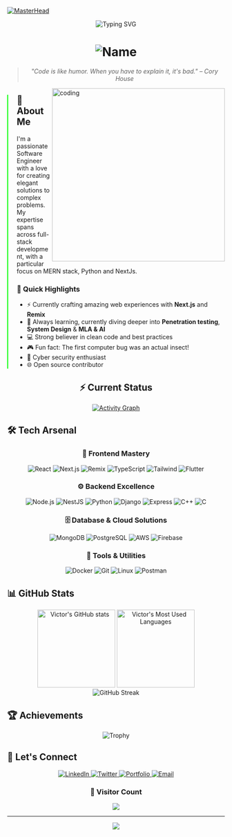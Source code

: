[![MasterHead](https://user-images.githubusercontent.com/113350806/236842414-18101a37-92f5-4de7-a46d-eeaca6e16cbd.gif)](https://github.com/vkhydras)

<div align="center">
  <img src="https://readme-typing-svg.demolab.com?font=Fira+Code&pause=1000&color=00FF00&random=false&width=435&lines=⚡+Full+Stack+Software+Engineer+⚡;🔮+Problem+Solver+%7C+Creative+Thinker+🔮;🚀+MERN+Stack+%7C+Python+%7C+NextJs+%7C+Remix+🚀" alt="Typing SVG" />
</div>

<h1 align="center">
  <img src="https://readme-typing-svg.demolab.com?font=Fira+Code&weight=600&size=35&duration=4000&pause=1000&color=00FF00&background=00000000&multiline=true&repeat=false&random=false&width=600&height=80&lines=👋+Hello+World%2C+I%27m+Victor" alt="Name" />
</h1>

<div align="center">
  
> *"Code is like humor. When you have to explain it, it's bad." – Cory House*

</div>

<div>
  <img align="right" alt="coding" width="400" src="https://cdn.dribbble.com/users/1162077/screenshots/3848914/programmer.gif">
</div>

<div align="left" style="border-left: 2px solid #00FF00; padding-left: 20px;">

## 🚀 About Me
I'm a passionate Software Engineer with a love for creating elegant solutions to complex problems. My expertise spans across full-stack development, with a particular focus on MERN stack, Python and NextJs.

### 🎯 Quick Highlights
- ⚡ Currently crafting amazing web experiences with **Next.js** and **Remix**
- 🌱 Always learning, currently diving deeper into **Penetration testing**, **System Design** & **MLA & AI**
- 💻 Strong believer in clean code and best practices
- 🎮 Fun fact: The first computer bug was an actual insect!
- 🔐 Cyber security enthusiast
- 🌐 Open source contributor

</div>

<div align="center">
  
## ⚡ Current Status

[![Activity Graph](https://github-readme-activity-graph.vercel.app/graph?username=vkhydras&theme=github-compact&height=300&area=true&hide_border=true&custom_title=Contribution%20Graph&line=00FF00&point=00FF00&area_color=00FF00&bg_color=0D1117)](https://github.com/vkhydras/github-readme-activity-graph)

</div>

## 🛠️ Tech Arsenal

<div align="center">

### 🎨 Frontend Mastery
![React](https://img.shields.io/badge/-React-000000?style=for-the-badge&logo=react&logoColor=00FF00)
![Next.js](https://img.shields.io/badge/-Next.js-000000?style=for-the-badge&logo=next.js&logoColor=00FF00)
![Remix](https://img.shields.io/badge/-Remix-000000?style=for-the-badge&logo=remix&logoColor=00FF00)
![TypeScript](https://img.shields.io/badge/-TypeScript-000000?style=for-the-badge&logo=typescript&logoColor=00FF00)
![Tailwind](https://img.shields.io/badge/-Tailwind-000000?style=for-the-badge&logo=tailwind-css&logoColor=00FF00)
![Flutter](https://img.shields.io/badge/-Flutter-000000?style=for-the-badge&logo=flutter&logoColor=00FF00)

### ⚙️ Backend Excellence
![Node.js](https://img.shields.io/badge/-Node.js-000000?style=for-the-badge&logo=node.js&logoColor=00FF00)
![NestJS](https://img.shields.io/badge/-NestJS-000000?style=for-the-badge&logo=nestjs&logoColor=00FF00)
![Python](https://img.shields.io/badge/-Python-000000?style=for-the-badge&logo=python&logoColor=00FF00)
![Django](https://img.shields.io/badge/-Django-000000?style=for-the-badge&logo=django&logoColor=00FF00)
![Express](https://img.shields.io/badge/-Express-000000?style=for-the-badge&logo=express&logoColor=00FF00)
![C++](https://img.shields.io/badge/-C++-000000?style=for-the-badge&logo=c%2B%2B&logoColor=00FF00)
![C](https://img.shields.io/badge/-C-000000?style=for-the-badge&logo=c&logoColor=00FF00)

### 🗄️ Database & Cloud Solutions
![MongoDB](https://img.shields.io/badge/-MongoDB-000000?style=for-the-badge&logo=mongodb&logoColor=00FF00)
![PostgreSQL](https://img.shields.io/badge/-PostgreSQL-000000?style=for-the-badge&logo=postgresql&logoColor=00FF00)
![AWS](https://img.shields.io/badge/-AWS-000000?style=for-the-badge&logo=amazon-aws&logoColor=00FF00)
![Firebase](https://img.shields.io/badge/-Firebase-000000?style=for-the-badge&logo=firebase&logoColor=00FF00)

### 🔧 Tools & Utilities
![Docker](https://img.shields.io/badge/-Docker-000000?style=for-the-badge&logo=docker&logoColor=00FF00)
![Git](https://img.shields.io/badge/-Git-000000?style=for-the-badge&logo=git&logoColor=00FF00)
![Linux](https://img.shields.io/badge/-Linux-000000?style=for-the-badge&logo=linux&logoColor=00FF00)
![Postman](https://img.shields.io/badge/-Postman-000000?style=for-the-badge&logo=postman&logoColor=00FF00)

</div>

## 📊 GitHub Stats

<div align="center">
  <img height="180em" src="https://github-readme-stats.vercel.app/api?username=vkhydras&show_icons=true&theme=merko&bg_color=000000&border_color=00FF00&icon_color=00FF00&title_color=00FF00&text_color=00FF00" alt="Victor's GitHub stats" />
  <img height="180em" src="https://github-readme-stats.vercel.app/api/top-langs/?username=vkhydras&layout=compact&theme=merko&bg_color=000000&border_color=00FF00&title_color=00FF00&text_color=00FF00" alt="Victor's Most Used Languages" />
</div>

<div align="center">
  <img src="https://github-readme-streak-stats.herokuapp.com/?user=vkhydras&theme=merko&background=000000&border=00FF00&stroke=00FF00&ring=00FF00&fire=00FF00&currStreakNum=00FF00&sideNums=00FF00&currStreakLabel=00FF00&sideLabels=00FF00&dates=00FF00" alt="GitHub Streak" />
</div>

## 🏆 Achievements
<div align="center">

![Trophy](https://github-profile-trophy.vercel.app/?username=vkhydras&theme=matrix&no-frame=false&no-bg=true&margin-w=4)

</div>

## 🤝 Let's Connect

<div align="center">
  <a href="https://linkedin.com/in/victor-kimaru-250b04277">
    <img src="https://img.shields.io/badge/-LinkedIn-000000?style=for-the-badge&logo=linkedin&logoColor=00FF00" alt="LinkedIn" />
  </a>
  <a href="https://twitter.com/v_k_hydra">
    <img src="https://img.shields.io/badge/-Twitter-000000?style=for-the-badge&logo=twitter&logoColor=00FF00" alt="Twitter" />
  </a>
  <a href="https://victork.vercel.app/">
    <img src="https://img.shields.io/badge/-Portfolio-000000?style=for-the-badge&logo=vercel&logoColor=00FF00" alt="Portfolio" />
  </a>
  <a href="mailto:victorkimaru8@gmail.com">
    <img src="https://img.shields.io/badge/-Email-000000?style=for-the-badge&logo=gmail&logoColor=00FF00" alt="Email" />
  </a>
</div>

<div align="center">

### 💫 Visitor Count
  
[![](https://visitcount.itsvg.in/api?id=vkhydras&icon=0&color=3)](https://visitcount.itsvg.in)

</div>

---

<div align="center">
  <img src="https://capsule-render.vercel.app/api?type=waving&color=00FF00&height=120&section=footer" />
</div>
